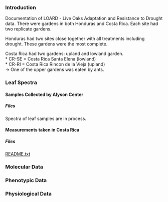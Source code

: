 ### Introduction

Documentation of LOARD - Live Oaks Adaptation and Resistance to Drought
data. There were gardens in both Honduras and Costa Rica. Each site had
two replicate gardens.

Honduras had two sites close together with all treatments including
drought. These gardens were the most complete.

Costa Rica had two gardens: upland and lowland garden.  
\* CR-SE = Costa Rica Santa Elena (lowland)  
\* CR-RI = Costa Rica Rincon de la Vieja (upland)  
-> One of the upper gardens was eaten by ants.

### Leaf Spectra

#### Samples Collected by Alyson Center

##### Files

Spectra of leaf samples are in process.

#### Measurements taken in Costa Rica

##### Files

[README.txt](https://drive.google.com/file/d/1ibAQ777vqh2poJ1yHDHzib0us4pbX8Jd/view?usp=sharing)

### Molecular Data

### Phenotypic Data

### Physiological Data
